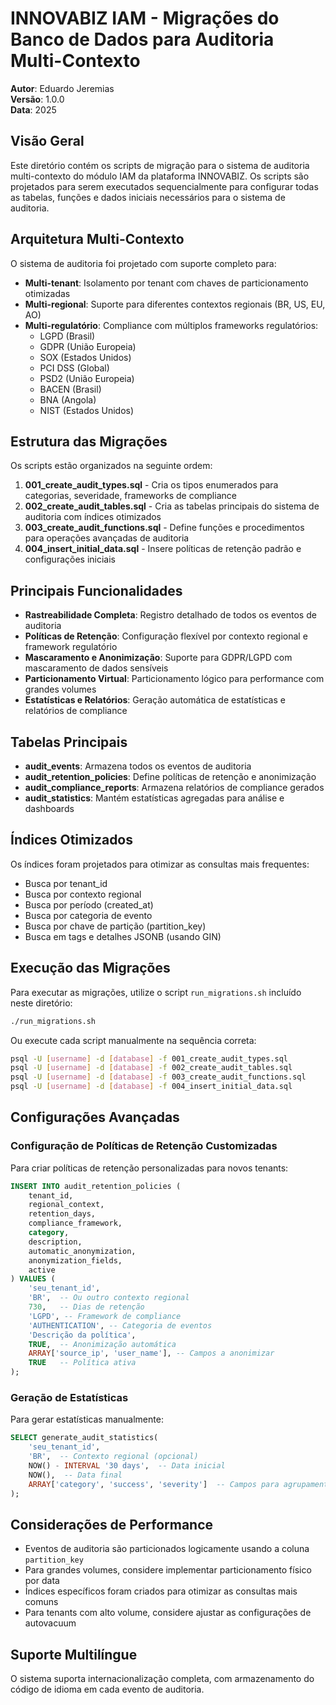 # INNOVABIZ IAM - Migrações do Banco de Dados para Auditoria Multi-Contexto

**Autor**: Eduardo Jeremias  
**Versão**: 1.0.0  
**Data**: 2025  

## Visão Geral

Este diretório contém os scripts de migração para o sistema de auditoria multi-contexto do módulo IAM da plataforma INNOVABIZ. Os scripts são projetados para serem executados sequencialmente para configurar todas as tabelas, funções e dados iniciais necessários para o sistema de auditoria.

## Arquitetura Multi-Contexto

O sistema de auditoria foi projetado com suporte completo para:

- **Multi-tenant**: Isolamento por tenant com chaves de particionamento otimizadas
- **Multi-regional**: Suporte para diferentes contextos regionais (BR, US, EU, AO)
- **Multi-regulatório**: Compliance com múltiplos frameworks regulatórios:
  - LGPD (Brasil)
  - GDPR (União Europeia)
  - SOX (Estados Unidos)
  - PCI DSS (Global)
  - PSD2 (União Europeia)
  - BACEN (Brasil)
  - BNA (Angola)
  - NIST (Estados Unidos)

## Estrutura das Migrações

Os scripts estão organizados na seguinte ordem:

1. **001_create_audit_types.sql** - Cria os tipos enumerados para categorias, severidade, frameworks de compliance
2. **002_create_audit_tables.sql** - Cria as tabelas principais do sistema de auditoria com índices otimizados
3. **003_create_audit_functions.sql** - Define funções e procedimentos para operações avançadas de auditoria
4. **004_insert_initial_data.sql** - Insere políticas de retenção padrão e configurações iniciais

## Principais Funcionalidades

- **Rastreabilidade Completa**: Registro detalhado de todos os eventos de auditoria
- **Políticas de Retenção**: Configuração flexível por contexto regional e framework regulatório
- **Mascaramento e Anonimização**: Suporte para GDPR/LGPD com mascaramento de dados sensíveis
- **Particionamento Virtual**: Particionamento lógico para performance com grandes volumes
- **Estatísticas e Relatórios**: Geração automática de estatísticas e relatórios de compliance

## Tabelas Principais

- **audit_events**: Armazena todos os eventos de auditoria
- **audit_retention_policies**: Define políticas de retenção e anonimização
- **audit_compliance_reports**: Armazena relatórios de compliance gerados
- **audit_statistics**: Mantém estatísticas agregadas para análise e dashboards

## Índices Otimizados

Os índices foram projetados para otimizar as consultas mais frequentes:

- Busca por tenant_id
- Busca por contexto regional
- Busca por período (created_at)
- Busca por categoria de evento
- Busca por chave de partição (partition_key)
- Busca em tags e detalhes JSONB (usando GIN)

## Execução das Migrações

Para executar as migrações, utilize o script `run_migrations.sh` incluído neste diretório:

```bash
./run_migrations.sh
```

Ou execute cada script manualmente na sequência correta:

```bash
psql -U [username] -d [database] -f 001_create_audit_types.sql
psql -U [username] -d [database] -f 002_create_audit_tables.sql
psql -U [username] -d [database] -f 003_create_audit_functions.sql
psql -U [username] -d [database] -f 004_insert_initial_data.sql
```

## Configurações Avançadas

### Configuração de Políticas de Retenção Customizadas

Para criar políticas de retenção personalizadas para novos tenants:

```sql
INSERT INTO audit_retention_policies (
    tenant_id,
    regional_context,
    retention_days,
    compliance_framework,
    category,
    description,
    automatic_anonymization,
    anonymization_fields,
    active
) VALUES (
    'seu_tenant_id',
    'BR',  -- Ou outro contexto regional
    730,   -- Dias de retenção
    'LGPD', -- Framework de compliance
    'AUTHENTICATION', -- Categoria de eventos
    'Descrição da política',
    TRUE,  -- Anonimização automática
    ARRAY['source_ip', 'user_name'], -- Campos a anonimizar
    TRUE   -- Política ativa
);
```

### Geração de Estatísticas

Para gerar estatísticas manualmente:

```sql
SELECT generate_audit_statistics(
    'seu_tenant_id',
    'BR',  -- Contexto regional (opcional)
    NOW() - INTERVAL '30 days',  -- Data inicial
    NOW(),  -- Data final
    ARRAY['category', 'success', 'severity']  -- Campos para agrupamento
);
```

## Considerações de Performance

- Eventos de auditoria são particionados logicamente usando a coluna `partition_key`
- Para grandes volumes, considere implementar particionamento físico por data
- Índices específicos foram criados para otimizar as consultas mais comuns
- Para tenants com alto volume, considere ajustar as configurações de autovacuum

## Suporte Multilíngue

O sistema suporta internacionalização completa, com armazenamento do código de idioma em cada evento de auditoria.